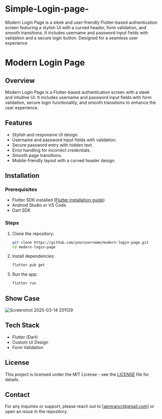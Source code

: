 # Simple-Login-page-
Modern Login Page is a sleek and user-friendly Flutter-based authentication screen featuring a stylish UI with a curved header, form validation, and smooth transitions. It includes username and password input fields with validation and a secure login button. Designed for a seamless user experience
# Modern Login Page

## Overview
Modern Login Page is a Flutter-based authentication screen with a sleek and intuitive UI. It includes username and password input fields with form validation, secure login functionality, and smooth transitions to enhance the user experience.

## Features
- Stylish and responsive UI design.
- Username and password input fields with validation.
- Secure password entry with hidden text.
- Error handling for incorrect credentials.
- Smooth page transitions.
- Mobile-friendly layout with a curved header design.

## Installation
### Prerequisites
- Flutter SDK installed ([Flutter installation guide](https://flutter.dev/docs/get-started/install))
- Android Studio or VS Code
- Dart SDK

### Steps
1. Clone the repository:
   ```sh
   git clone https://github.com/yourusername/modern-login-page.git
   cd modern-login-page
   ```
2. Install dependencies:
   ```sh
   flutter pub get
   ```
3. Run the app:
   ```sh
   flutter run
   ```

## Show Case

![Screenshot 2025-03-14 201129](https://github.com/user-attachments/assets/246099c3-c974-47d7-9c81-2915419c11a1)

## Tech Stack
- Flutter (Dart)
- Custom UI Design
- Form Validation



## License
This project is licensed under the MIT License - see the [LICENSE](LICENSE) file for details.

## Contact
For any inquiries or support, please reach out to [aemrancr@gmail.com] or open an issue in the repository.
